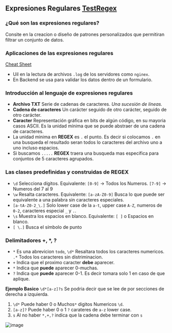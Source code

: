 ## Expresiones Regulares [TestRegex](https://rubular.com/)

### ¿Qué son las expresiones regulares?
Consite en la creacion o diseño de patrones personalizados que permitiran filtrar un conjunto de datos.

### Aplicaciones de las expresiones regulares
[Cheat Sheet](https://cheatography.com/davechild/cheat-sheets/regular-expressions/)

- Uil en la lectura de archivos `.log` de los servidores como `nginex`.
- En Backend se usa para validar los datos dentro de un formulario.

### Introducción al lenguaje de expresiones regulares

- **Archivo TXT** Serie de cadenas de caracteres. *Una sucesión de líneas.*
- **Cadena de caracteres** Un carácter seguido de otro carácter, seguido de otro carácter.
- **Caracter** Representación gráfica en bits de algún código, en su mayoria casos ASCII. Es la unidad mínima que se puede abstraer de una cadena de caracteres.
- La unidad minima en **REGEX** es `.` el punto. Es decir si colocamos `.` en una busqueda el resultado seran todos lo caracteres del archivo uno a uno incluso espacios.
- Si buscamos `.....` **REGEX** traera una busqueda mas especifica para conjuntos de 5 caracteres agrupados.

### Las clases predefinidas y construidas de REGEX
- `\d` Selecciona dígitos. Equivalente: `[0-9]` $\to$ Todos los Numeros. `[7-9]` $\to$ Numeros del 7 al 9
- `\w` Resalta caracteres. Equivalente: `[a-zA-Z0-9]` Busca lo que puede ser equivalente a una palabra sin caracteres especiales. 
- `[a-tA-Z0-2_\.]` Solo lower case de la `a-t`, upper case `A-Z`, numeros de `0-2`, caracteres especial `_` y `.`. 
- `\s` Muestra los espacios en blanco. Equivalente: `[ ]` o Espacios en blanco.
- `[ \.]` Busca el símbolo de punto

### Delimitadores +, *, ?

- `*` Es una abrevicion `todo`, `\d*` Resaltara todos los caracteres numericos. `.*` Todos los caracteres sin distriminacion.
- `+` Indica que el proximo caracter **debe** aparecer.
- `*` Indica que **puede** aparecer 0-muchas.
- `?` Indica que **puede** aparecer 0-1. Es decir tomara solo 1 en caso de que aplique.

**Ejemplo Basico** `\d*[a-z]?s` Se podria decir que se lee de por secciones de derecha a izquierda.
1. `\d*` Puede haber 0 o Muchos`*` digitos Numericos `\d`.
2. `[a-z]?` Puede haber 0 o 1 `?` carateres de `a-z` lower case. 
3. `s` Al no haber `*,+,?` indica que la cadena debe terminar con `s`    

![image](https://user-images.githubusercontent.com/60556632/182173497-8da0f6f2-7ed8-4308-80b0-0f135017a3a2.png)
